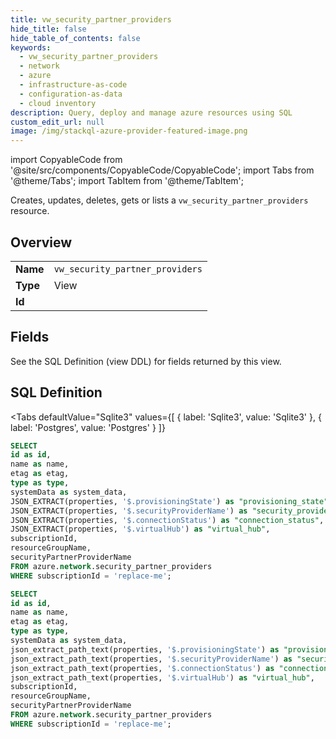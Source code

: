 ```yaml
--- 
title: vw_security_partner_providers
hide_title: false
hide_table_of_contents: false
keywords:
  - vw_security_partner_providers
  - network
  - azure
  - infrastructure-as-code
  - configuration-as-data
  - cloud inventory
description: Query, deploy and manage azure resources using SQL
custom_edit_url: null
image: /img/stackql-azure-provider-featured-image.png
---
```


import CopyableCode from '@site/src/components/CopyableCode/CopyableCode';
import Tabs from '@theme/Tabs';
import TabItem from '@theme/TabItem';

Creates, updates, deletes, gets or lists a <code>vw_security_partner_providers</code> resource.

## Overview
<table><tbody>
<tr><td><b>Name</b></td><td><code>vw_security_partner_providers</code></td></tr>
<tr><td><b>Type</b></td><td>View</td></tr>
<tr><td><b>Id</b></td><td><CopyableCode code="azure.network.vw_security_partner_providers" /></td></tr>
</tbody></table>

## Fields

See the SQL Definition (view DDL) for fields returned by this view.

## SQL Definition

<Tabs
defaultValue="Sqlite3"
values={[
{ label: 'Sqlite3', value: 'Sqlite3' },
{ label: 'Postgres', value: 'Postgres' }
]}
>
<TabItem value="Sqlite3">

```sql
SELECT
id as id,
name as name,
etag as etag,
type as type,
systemData as system_data,
JSON_EXTRACT(properties, '$.provisioningState') as "provisioning_state",
JSON_EXTRACT(properties, '$.securityProviderName') as "security_provider_name",
JSON_EXTRACT(properties, '$.connectionStatus') as "connection_status",
JSON_EXTRACT(properties, '$.virtualHub') as "virtual_hub",
subscriptionId,
resourceGroupName,
securityPartnerProviderName
FROM azure.network.security_partner_providers
WHERE subscriptionId = 'replace-me';
```

</TabItem>
<TabItem value="Postgres">

```sql
SELECT
id as id,
name as name,
etag as etag,
type as type,
systemData as system_data,
json_extract_path_text(properties, '$.provisioningState') as "provisioning_state",
json_extract_path_text(properties, '$.securityProviderName') as "security_provider_name",
json_extract_path_text(properties, '$.connectionStatus') as "connection_status",
json_extract_path_text(properties, '$.virtualHub') as "virtual_hub",
subscriptionId,
resourceGroupName,
securityPartnerProviderName
FROM azure.network.security_partner_providers
WHERE subscriptionId = 'replace-me';
```

</TabItem>
</Tabs>
